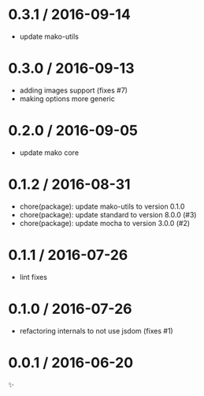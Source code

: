 
0.3.1 / 2016-09-14
==================

  * update mako-utils

0.3.0 / 2016-09-13
==================

  * adding images support (fixes #7)
  * making options more generic

0.2.0 / 2016-09-05
==================

  * update mako core

0.1.2 / 2016-08-31
==================

  * chore(package): update mako-utils to version 0.1.0
  * chore(package): update standard to version 8.0.0 (#3)
  * chore(package): update mocha to version 3.0.0 (#2)

0.1.1 / 2016-07-26
==================

  * lint fixes

0.1.0 / 2016-07-26
==================

  * refactoring internals to not use jsdom (fixes #1)

0.0.1 / 2016-06-20
==================

:sparkles:

